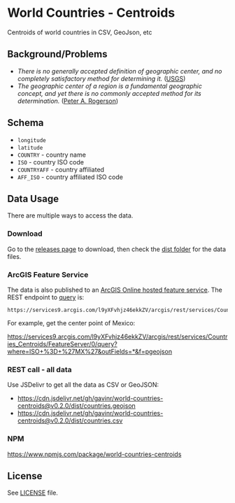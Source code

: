 # World Countries - Centroids

Centroids of world countries in CSV, GeoJson, etc

## Background/Problems

- _There is no generally accepted definition of geographic center, and no completely satisfactory method for determining it._ ([USGS](https://pubs.er.usgs.gov/publication/70039437))
- _The geographic center of a region is a fundamental geographic concept, and yet there is no commonly accepted method for its determination._ ([Peter A. Rogerson](https://www.tandfonline.com/doi/full/10.1080/00330124.2015.1062707))

## Schema

- `longitude`
- `latitude`
- `COUNTRY` - country name
- `ISO` - country ISO code
- `COUNTRYAFF` - country affiliated
- `AFF_ISO` - country affiliated ISO code

## Data Usage

There are multiple ways to access the data.

### Download

Go to the [releases page](https://github.com/gavinr/world-countries-centroids/releases) to download, then check the [dist folder](https://github.com/gavinr/world-countries-centroids/tree/master/dist) for the data files.

### ArcGIS Feature Service

The data is also published to an [ArcGIS Online hosted feature service](https://arcgis.com/home/item.html?id=782028ffbbfc47799f80e738f81c568d). The REST endpoint to [query](https://developers.arcgis.com/rest/services-reference/enterprise/query-feature-service-layer-.htm) is:

```
https://services9.arcgis.com/l9yXFvhjz46ekkZV/arcgis/rest/services/Countries_Centroids/FeatureServer/0/query
```

For example, get the center point of Mexico:

https://services9.arcgis.com/l9yXFvhjz46ekkZV/arcgis/rest/services/Countries_Centroids/FeatureServer/0/query?where=ISO+%3D+%27MX%27&outFields=*&f=pgeojson

### REST call - all data

Use JSDelivr to get all the data as CSV or GeoJSON:

- https://cdn.jsdelivr.net/gh/gavinr/world-countries-centroids@v0.2.0/dist/countries.geojson
- https://cdn.jsdelivr.net/gh/gavinr/world-countries-centroids@v0.2.0/dist/countries.csv

### NPM

https://www.npmjs.com/package/world-countries-centroids

## License 

See [LICENSE](LICENSE) file.